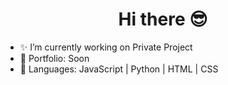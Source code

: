 <H1 align="center">Hi there 😎</H1>
  
- ✨ I’m currently working on Private Project   
- 🛒 Portfolio: Soon
- 📐 Languages: JavaScript | Python | HTML | CSS 
